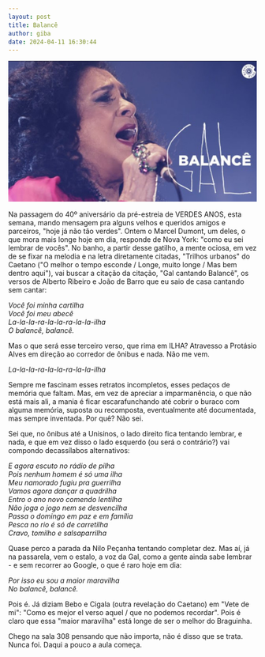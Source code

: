 ```yaml
---
layout: post
title: Balancê
author: giba
date: 2024-04-11 16:30:44
---
```

![](/uploads/balance.jpg)

Na passagem do 40º aniversário da pré-estreia de VERDES ANOS, esta semana, mando mensagem pra alguns velhos e queridos amigos e parceiros, "hoje já não tão verdes". Ontem o Marcel Dumont, um deles, o que mora mais longe hoje em dia, responde de Nova York: "como eu sei lembrar de vocês". No banho, a partir desse gatilho, a mente ociosa, em vez de se fixar na melodia e na letra diretamente citadas, "Trilhos urbanos" do Caetano ("O melhor o tempo esconde / Longe, muito longe / Mas bem dentro aqui"), vai buscar a citação da citação, "Gal cantando Balancê", os versos de Alberto Ribeiro e João de Barro que eu saio de casa cantando sem cantar:

*Você foi minha cartilha*\
*Você foi meu abecê*\
*La-la-la-ra-la-la-ra-la-la-ilha*\
*O balancê, balancê.*

Mas o que será esse terceiro verso, que rima em ILHA? Atravesso a Protásio Alves em direção ao corredor de ônibus e nada. Não me vem.

*La-la-la-ra-la-la-ra-la-la-ilha*

Sempre me fascinam esses retratos incompletos, esses pedaços de memória que faltam. Mas, em vez de apreciar a imparmanência, o que não está mais ali, a mania é ficar escarafunchando até cobrir o buraco com alguma memória, suposta ou recomposta, eventualmente até documentada, mas sempre inventada. Por quê? Não sei.

Sei que, no ônibus até a Unisinos, o lado direito fica tentando lembrar, e nada, e que em vez disso o lado esquerdo (ou será o contrário?) vai compondo decassílabos alternativos:

*E agora escuto no rádio de pilha*\
*Pois nenhum homem é só uma ilha*\
*Meu namorado fugiu pra guerrilha*\
*Vamos agora dançar a quadrilha*\
*Entro o ano novo comendo lentilha*\
*Não joga o jogo nem se desvencilha*\
*Passa o domingo em paz e em família*\
*Pesca no rio é só de carretilha*\
*Cravo, tomilho e salsaparrilha*

Quase perco a parada da Nilo Peçanha tentando completar dez. Mas aí, já na passarela, vem o estalo, a voz da Gal, como a gente ainda sabe lembrar - e sem recorrer ao Google, o que é raro hoje em dia:

*Por isso eu sou a maior maravilha*\
*No balancê, balancê.*

Pois é. Já diziam Bebo e Cigala (outra revelação do Caetano) em "Vete de mi": "Como es mejor el verso aquel / que no podemos recordar". Pois é claro que essa "maior maravilha" está longe de ser o melhor do Braguinha.

Chego na sala 308 pensando que não importa, não é disso que se trata. Nunca foi. Daqui a pouco a aula começa.
